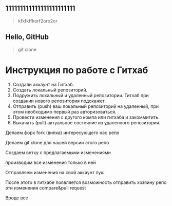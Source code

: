 ## 111111111111111111111111

> kfkfkffkorf2oro2or
## Hello, GitHub

> git clone


# Инструкция по работе с Гитхаб

1. Создали аккаунт на Гитхаб.
2. Создать локальный репозиторий.
3. Подружить локальный и удаленный репозитории. Гитхаб при создании нового репозитория подскажет.
4. Отправить (push) ваш локальный репозиторий на удаленный, при этом необходимо первый раз авторизоваться.
5. Провести изменения с другого компа или гитхаба и закоммитить.
6. Выкачать (pull) актуальное состояние из удаленного репозитория.

Делаем форк fork (вилка) интересующего нас репо

Делаем git clone для нашей версии этого репо

Создаем ветку с предлагаемыми изменениями

производим все изменения только в ней

Отправляем изменения на свой аккаунт пуш

После этого в гитхабе появляется возможность отправить хозяину репо эти изменения compare&pull request

Вроде все
